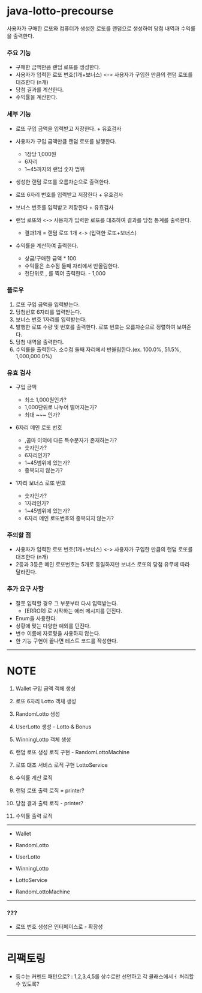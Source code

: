 # java-lotto-precourse
사용자가 구매한 로또와 컴퓨터가 생성한 로또를 랜덤으로 생성하여 당첨 내역과 수익률을 출력한다.

### 주요 기능
- 구매한 금액만큼 랜덤 로또를 생성한다.
- 사용자가 입력한 로또 번호(1개+보너스) <-> 사용자가 구입한 만큼의 랜덤 로또를 대조한다 (n개)
- 당첨 결과를 계산한다.
- 수익률을 계산한다.

### 세부 기능
- 로또 구입 금액을 입력받고 저장한다. + 유효검사

- 사용자가 구입 금액만큼 랜덤 로또를 발행한다.
  - 1장당 1,000원
  - 6자리
  - 1~45까지의 랜덤 숫자 범위
- 생성한 랜덤 로또를 오름차순으로 출력한다.

- 로또 6자리 번호를 입력받고 저장한다 + 유효검사
- 보너스 번호를 입력받고 저장한다 + 유효검사

- 랜덤 로또와 <-> 사용자가 입력한 로또를 대조하여 결과를 당첨 통계를 출력한다.
  - 결과1개 = 랜덤 로또 1개 <-> (입력한 로또+보너스)
  
- 수익률을 계산하여 출력한다.
  - 상금/구매한 금액 * 100
  - 수익률은 소수점 둘째 자리에서 반올림한다.
  - 천단위로 , 를 찍어 출력한다. - 1,000

### 플로우
1. 로또 구입 금액을 입력받는다.
2. 당첨번호 6자리를 입력받는다.
3. 보너스 번호 1자리를 입력받는다.
4. 발행한 로또 수량 및 번호를 출력한다. 로또 번호는 오름차순으로 정렬하여 보여준다.
5. 당첨 내역을 출력한다.
6. 수익률을 출력한다. 소수점 둘째 자리에서 반올림한다.(ex. 100.0%, 51.5%, 1,000,000.0%)

### 유효 검사
- 구입 금액
  - 최소 1,000원인가?
  - 1,000단위로 나누어 떨어지는가?
  - 최대 ~~~ 인가?
  
- 6자리 메인 로또 번호
  - ,콤마 이외에 다른 특수문자가 존재하는가?
  - 숫자인가?
  - 6자리인가?
  - 1~45범위에 있는가?
  - 중복되지 않는가?

- 1자리 보너스 로또 번호
  - 숫자인가?
  - 1자리인가?
  - 1~45범위에 있는가?
  - 6자리 메인 로또번호와 중복되지 않는가?


### 주의할 점
- 사용자가 입력한 로또 번호(1개+보너스) <-> 사용자가 구입한 만큼의 랜덤 로또를 대조한다 (n개)
- 2등과 3등은 메인 로또번호는 5개로 동일하지만 보너스 로또의 당첨 유무에 따라 달라진다.

### 추가 요구 사항
- 잘못 입력할 경우 그 부분부터 다시 입력받는다.
  - [ERROR] 로 시작하는 에러 메시지를 던진다.
- Enum을 사용한다.
- 상황에 맞는 다양한 예외를 던진다.
- 변수 이름에 자료형을 사용하지 않는다.
- 한 기능 구현이 끝나면 테스트 코드를 작성한다.

---
# NOTE
1. Wallet 구입 금액 객체 생성
2. 로또 6자리 Lotto 객체 생성
3. RandomLotto 생성
3. UserLotto 생성 - Lotto & Bonus
4. WinningLotto 객체 생성

5. 랜덤 로또 생성 로직 구현 - RandomLottoMachine
5. 로또 대조 서비스 로직 구현 LottoService
6. 수익률 계산 로직

6. 랜덤 로또 출력 로직 = printer?
6. 당첨 결과 출력 로직 - printer?
7. 수익률 출력 로직

---
- Wallet
- RandomLotto
- UserLotto
- WinningLotto

- LottoService
- RandomLottoMachine

---
### ???
- 로또 번호 생성은 인터페이스로 - 확장성


---
# 리팩토링
- 등수는 커멘드 패턴으로? : 1,2,3,4,5를 상수로만 선언하고 각 클래스에서ㅓ 처리할수 있도록?